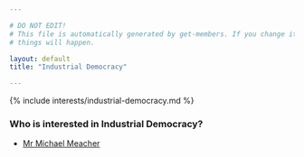 ```yaml
---

# DO NOT EDIT!
# This file is automatically generated by get-members. If you change it, bad
# things will happen.

layout: default
title: "Industrial Democracy"

---
```


{% include interests/industrial-democracy.md %}

### Who is interested in Industrial Democracy?


* [Mr Michael Meacher](members/mr-michael-meacher.html)
